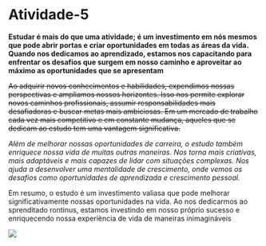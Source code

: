 # Atividade-5
**Estudar é mais do que uma atividade; é um investimento em nós mesmos que pode abrir portas e criar oportunidades em todas as áreas da vida. Quando nos dedicamos ao aprendizado, estamos nos capacitando para enfrentar os desafios que surgem em nosso caminho e aproveitar ao máximo as oportunidades que se apresentam**

~~Ao adquirir novos conhecimentos e habilidades, expendimos nossas perspectivas e ampliamos nossos horizontes. Isso nos permite explorar novos caminhos profissionais, assumir responsabilidades mais desafiadoras e buscar metas mais ambiciosas. Em um mercado de trabalho cada vez mais competitivo e em constante mudança, aqueles que se dedicam ao estudo tem uma vantagem significativa.~~

*Além de melhorar nossas oportunidades de carreira, o estudo também enriquece nossa vida de muitas outras maneiras. Nos torna mais criativas, mais adaptáveis e mais capazes de lidar com situações complexas.
Nos ajuda a desenvolver uma mentalidade de crescimento, onde vemos os desafios como oportunidades de aprendizada e crescimento 
pessoal.*

Em resumo, o estudo é um investimento valiasa que pode melhorar significativamente nossas oportunidades na vida. Ao nos dedicarmos ao sprenditado rontinus, estamos investindo em nosso próprio sucesso e enriquecendo nossa experiència de vida de maneiras inimagináveis


![](content://media/external/downloads/13677)
